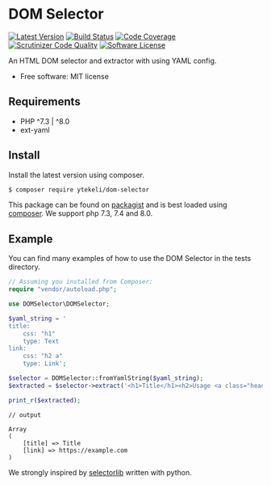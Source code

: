 DOM Selector
==========================
[![Latest Version](https://img.shields.io/packagist/v/ytekeli/dom-selector)](https://packagist.org/packages/ytekeli/dom-selector)
[![Build Status](https://scrutinizer-ci.com/g/ytekeli/dom-selector/badges/build.png?b=master)](https://travis-ci.com/ytekeli/dom-selector)
[![Code Coverage](https://scrutinizer-ci.com/g/ytekeli/dom-selector/badges/coverage.png?b=master)](https://scrutinizer-ci.com/g/ytekeli/dom-selector/?branch=master)
[![Scrutinizer Code Quality](https://scrutinizer-ci.com/g/ytekeli/dom-selector/badges/quality-score.png?b=master)](https://scrutinizer-ci.com/g/ytekeli/dom-selector/?branch=master)
[![Software License](https://img.shields.io/github/license/ytekeli/dom-selector)](https://github.com/ytekeli/dom-selector/blob/master/LICENSE.md)

An HTML DOM selector and extractor with using YAML config.
* Free software: MIT license

Requirements
------------
- PHP ^7.3 | ^8.0
- ext-yaml

Install
-------
Install the latest version using composer.

```bash
$ composer require ytekeli/dom-selector
```

This package can be found on [packagist](https://packagist.org/packages/ytekeli/dom-selector) and is best loaded using [composer](http://getcomposer.org/). We support php 7.3, 7.4 and 8.0.

Example
--------
You can find many examples of how to use the DOM Selector in the tests directory.

```php
// Assuming you installed from Composer:
require "vendor/autoload.php";

use DOMSelector\DOMSelector;

$yaml_string = '
title:
    css: "h1"
    type: Text
link:
    css: "h2 a"
    type: Link';

$selector = DOMSelector::fromYamlString($yaml_string);
$extracted = $selector->extract('<h1>Title</h1><h2>Usage <a class="headerlink" href="https://example.com">¶</a></h2>');

print_r($extracted);
```

```pre
// output

Array
(
    [title] => Title
    [link] => https://example.com
)
```

We strongly inspired by [selectorlib](https://github.com/scrapehero/selectorlib) written with python.